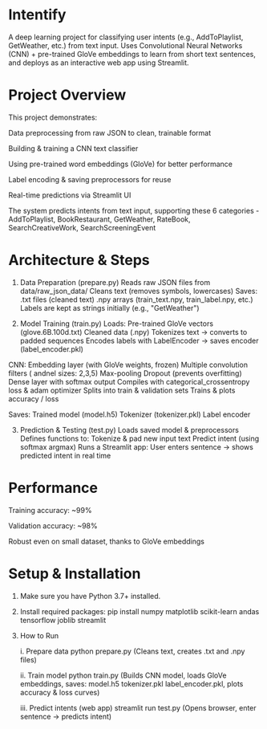 # Intentify

A deep learning project for classifying user intents (e.g., AddToPlaylist, GetWeather, etc.) from text input.
Uses Convolutional Neural Networks (CNN) + pre-trained GloVe embeddings to learn from short text sentences, and deploys as an interactive web app using Streamlit.

# Project Overview

This project demonstrates:

Data preprocessing from raw JSON to clean, trainable format

Building & training a CNN text classifier

Using pre-trained word embeddings (GloVe) for better performance

Label encoding & saving preprocessors for reuse

Real-time predictions via Streamlit UI

The system predicts intents from text input, supporting these 6 categories - AddToPlaylist, BookRestaurant, GetWeather, RateBook, SearchCreativeWork, SearchScreeningEvent

# Architecture & Steps

1. Data Preparation (prepare.py)
Reads raw JSON files from data/raw_json_data/
Cleans text (removes symbols, lowercases)
Saves:
.txt files (cleaned text)
.npy arrays (train_text.npy, train_label.npy, etc.)
Labels are kept as strings initially (e.g., "GetWeather")

2. Model Training (train.py)
Loads:
Pre-trained GloVe vectors (glove.6B.100d.txt)
Cleaned data (.npy)
Tokenizes text -> converts to padded sequences
Encodes labels with LabelEncoder → saves encoder (label_encoder.pkl)

CNN:
Embedding layer (with GloVe weights, frozen)
Multiple convolution filters ( andnel sizes: 2,3,5)
Max-pooling
Dropout (prevents overfitting)
Dense layer with softmax output
Compiles with categorical_crossentropy loss & adam optimizer
Splits into train & validation sets
Trains & plots accuracy / loss

Saves:
Trained model (model.h5)
Tokenizer (tokenizer.pkl)
Label encoder

3. Prediction & Testing (test.py)
Loads saved model & preprocessors
Defines functions to:
Tokenize & pad new input text
Predict intent (using softmax argmax)
Runs a Streamlit app:
User enters sentence → shows predicted intent in real time

# Performance

Training accuracy: ~99%

Validation accuracy: ~98%

Robust even on small dataset, thanks to GloVe embeddings

# Setup & Installation

1. Make sure you have Python 3.7+ installed.

2. Install required packages:
pip install numpy matplotlib scikit-learn  andas tensorflow joblib streamlit

3. How to Run

    i. Prepare data
    python prepare.py
    (Cleans text, creates .txt and .npy files)
    
    ii. Train model
    python train.py
    (Builds CNN model, loads GloVe embeddings, saves: model.h5 tokenizer.pkl label_encoder.pkl, plots accuracy & loss curves)
    
    iii. Predict intents (web app)
    streamlit run test.py
    (Opens browser, enter sentence -> predicts intent)
